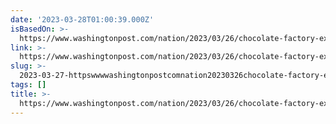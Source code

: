 ```yaml
---
date: '2023-03-28T01:00:39.000Z'
isBasedOn: >-
  https://www.washingtonpost.com/nation/2023/03/26/chocolate-factory-explosion-pennsylvania-dead/
link: >-
  https://www.washingtonpost.com/nation/2023/03/26/chocolate-factory-explosion-pennsylvania-dead/
slug: >-
  2023-03-27-httpswwwwashingtonpostcomnation20230326chocolate-factory-explosion-pennsylvania-dead
tags: []
title: >-
  https://www.washingtonpost.com/nation/2023/03/26/chocolate-factory-explosion-pennsylvania-dead/
---
```


